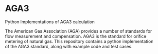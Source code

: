 # AGA3
Python Implementations of AGA3 calculation

The American Gas Association (AGA) provides a number of standards for flow measurement and compensation.  AGA3 is the standard for orifice metering of natural gas.  This repository contains a python implementation of the AGA3 standard, along with example code and test cases.
